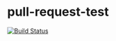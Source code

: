 # pull-request-test

[![Build Status](https://github.com/gr2m/pull-request-test/workflows/Test/badge.svg)](https://github.com/gr2m/pull-request-test/actions?query=workflow%3ATest+branch%3Amaster)
